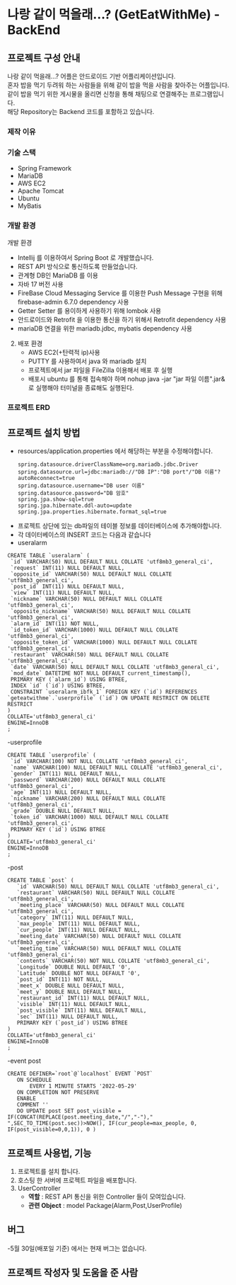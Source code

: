 # 나랑 같이 먹을래...? (GetEatWithMe) -BackEnd

## 프로젝트 구성 안내 
나랑 같이 먹을래...? 어플은 안드로이드 기반 어플리케이션입니다.<br>
혼자 밥을 먹기 두려워 하는 사람들을 위해 같이 밥을 먹을 사람을 찾아주는 어플입니다.<br>
같이 밥을 먹기 위한 게시물을 올리면 신청을 통해 채팅으로 연결해주는 프로그램입니다.<br>
해당 Repository는 Backend 코드를 포함하고 있습니다. <br>

### 제작 이유


### 기술 스택
- Spring Framework
- MariaDB
- AWS EC2
- Apache Tomcat
- Ubuntu
- MyBatis

### 개발 환경
개발 환경
   - Intellij 를 이용하여서 Spring Boot 로 개발했습니다.
   - REST API 방식으로 통신하도록 만들었습니다.
   - 관계형 DB인 MariaDB 를 이용
   - 자바 17 버전 사용
   - FireBase Cloud Messaging Service 를 이용한 Push Message 구현을 위해 firebase-admin 6.7.0 dependency 사용
   - Getter Setter 를 용이하게 사용하기 위해 lombok 사용
   - 안드로이드와 Retrofit 을 이용한 통신을 하기 위해서 Retrofit dependency 사용
   - mariaDB 연결을 위한 mariadb.jdbc, mybatis dependency 사용

2. 배포 환경
   - AWS EC2(+탄력적 ip)사용
   - PUTTY 를 사용하여서 java 와 mariadb 설치
   - 프로젝트에서 jar 파일을 FileZilla 이용해서 배포 후 실행
   - 배포시 ubuntu 를 통해 접속해야 하며 nohup java -jar "jar 파일 이름".jar& 로  실행해야 터미널을 종료해도 실행된다.

### 프로젝트 ERD

## 프로젝트 설치 방법
   - resources/application.properties 에서 해당하는 부분을 수정해야합니다.
     ```
     spring.datasource.driverClassName=org.mariadb.jdbc.Driver
     spring.datasource.url=jdbc:mariadb://"DB IP":"DB port"/"DB 이름"?autoReconnect=true
     spring.datasource.username="DB user 이름"
     spring.datasource.password="DB 암호"
     spring.jpa.show-sql=true
     spring.jpa.hibernate.ddl-auto=update
     spring.jpa.properties.hibernate.format_sql=true
      ```
   - 프로젝트 상단에 있는 db파일의 테이블 정보를 데이터베이스에 추가해야합니다.
   - 각 데이터베이스의 INSERT 코드는 다음과 같습니다
   - useralarm
   ```
   CREATE TABLE `useralarm` (
	`id` VARCHAR(50) NULL DEFAULT NULL COLLATE 'utf8mb3_general_ci',
	`request` INT(11) NULL DEFAULT NULL,
	`opposite_id` VARCHAR(50) NULL DEFAULT NULL COLLATE 'utf8mb3_general_ci',
	`post_id` INT(11) NULL DEFAULT NULL,
	`view` INT(11) NULL DEFAULT NULL,
	`nickname` VARCHAR(50) NULL DEFAULT NULL COLLATE 'utf8mb3_general_ci',
	`opposite_nickname` VARCHAR(50) NULL DEFAULT NULL COLLATE 'utf8mb3_general_ci',
	`alarm_id` INT(11) NOT NULL,
	`id_token_id` VARCHAR(1000) NULL DEFAULT NULL COLLATE 'utf8mb3_general_ci',
	`opposite_token_id` VARCHAR(1000) NULL DEFAULT NULL COLLATE 'utf8mb3_general_ci',
	`restaurant` VARCHAR(50) NULL DEFAULT NULL COLLATE 'utf8mb3_general_ci',
	`date` VARCHAR(50) NULL DEFAULT NULL COLLATE 'utf8mb3_general_ci',
	`mod_date` DATETIME NOT NULL DEFAULT current_timestamp(),
	PRIMARY KEY (`alarm_id`) USING BTREE,
	INDEX `id` (`id`) USING BTREE,
	CONSTRAINT `useralarm_ibfk_1` FOREIGN KEY (`id`) REFERENCES `geteatwithme`.`userprofile` (`id`) ON UPDATE RESTRICT ON DELETE RESTRICT
)
COLLATE='utf8mb3_general_ci'
ENGINE=InnoDB
;
   ```
   -userprofile
   ```
   CREATE TABLE `userprofile` (
	`id` VARCHAR(100) NOT NULL COLLATE 'utf8mb3_general_ci',
	`name` VARCHAR(100) NULL DEFAULT NULL COLLATE 'utf8mb3_general_ci',
	`gender` INT(11) NULL DEFAULT NULL,
	`password` VARCHAR(200) NULL DEFAULT NULL COLLATE 'utf8mb3_general_ci',
	`age` INT(11) NULL DEFAULT NULL,
	`nickname` VARCHAR(200) NULL DEFAULT NULL COLLATE 'utf8mb3_general_ci',
	`grade` DOUBLE NULL DEFAULT NULL,
	`token_id` VARCHAR(1000) NULL DEFAULT NULL COLLATE 'utf8mb3_general_ci',
	PRIMARY KEY (`id`) USING BTREE
)
COLLATE='utf8mb3_general_ci'
ENGINE=InnoDB
;
   ```
 -post
 ```
 CREATE TABLE `post` (
	`id` VARCHAR(50) NULL DEFAULT NULL COLLATE 'utf8mb3_general_ci',
	`restaurant` VARCHAR(50) NULL DEFAULT NULL COLLATE 'utf8mb3_general_ci',
	`meeting_place` VARCHAR(50) NULL DEFAULT NULL COLLATE 'utf8mb3_general_ci',
	`category` INT(11) NULL DEFAULT NULL,
	`max_people` INT(11) NULL DEFAULT NULL,
	`cur_people` INT(11) NULL DEFAULT NULL,
	`meeting_date` VARCHAR(50) NULL DEFAULT NULL COLLATE 'utf8mb3_general_ci',
	`meeting_time` VARCHAR(50) NULL DEFAULT NULL COLLATE 'utf8mb3_general_ci',
	`contents` VARCHAR(50) NOT NULL COLLATE 'utf8mb3_general_ci',
	`Longitude` DOUBLE NULL DEFAULT '0',
	`Latitude` DOUBLE NOT NULL DEFAULT '0',
	`post_id` INT(11) NOT NULL,
	`meet_x` DOUBLE NULL DEFAULT NULL,
	`meet_y` DOUBLE NULL DEFAULT NULL,
	`restaurant_id` INT(11) NULL DEFAULT NULL,
	`visible` INT(11) NULL DEFAULT NULL,
	`post_visible` INT(11) NULL DEFAULT NULL,
	`sec` INT(11) NULL DEFAULT NULL,
	PRIMARY KEY (`post_id`) USING BTREE
)
COLLATE='utf8mb3_general_ci'
ENGINE=InnoDB
;
 ```
 -event post
 ```
 CREATE DEFINER=`root`@`localhost` EVENT `POST`
	ON SCHEDULE
		EVERY 1 MINUTE STARTS '2022-05-29'
	ON COMPLETION NOT PRESERVE
	ENABLE
	COMMENT ''
	DO UPDATE post SET post_visible = IF(CONCAT(REPLACE(post.meeting_date,"/","-")," ",SEC_TO_TIME(post.sec))>NOW(), IF(cur_people=max_people, 0, IF(post_visible=0,0,1)), 0 )
 ```
## 프로젝트 사용법, 기능
   1. 프로젝트를 설치 합니다.
   2. 호스팅 한 서버에 프로젝트 파일을 배포합니다.
   3. UserController
      - **역할** : REST API 통신을 위한 Controller 들이 모여있습니다.
      - **관련 Object** : model Package(Alarm,Post,UserProfile)

## 버그
  -5월 30일(배포일 기준) 에서는 현재 버그는 없습니다.

## 프로젝트 작성자 및 도움을 준 사람
